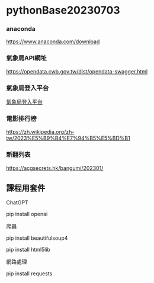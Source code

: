 # pythonBase20230703
### anaconda
https://www.anaconda.com/download
### 氣象局API網址
https://opendata.cwb.gov.tw/dist/opendata-swagger.html
### 氣象局登入平台
[氣象局登入平台](https://opendata.cwb.gov.tw/userLogin)

### 電影排行榜
https://zh.wikipedia.org/zh-tw/2023%E5%B9%B4%E7%94%B5%E5%BD%B1

### 新翻列表
https://acgsecrets.hk/bangumi/202301/
## 課程用套件

ChatGPT

pip  install openai

爬蟲

pip  install beautifulsoup4

pip  install html5lib

網路處理

pip  install requests


